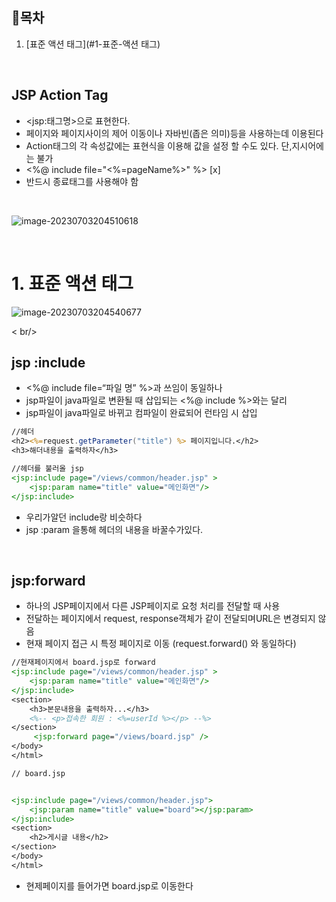 ## :bookmark:목차
1. [표준 액션 태그](#1-표준-액션 태그)<br/>



<br/>



## JSP Action Tag

- \<jsp:태그명>으로 표현한다.
-  페이지와 페이지사이의 제어 이동이나 자바빈(좁은 의미)등을 사용하는데 이용된다
-  Action태그의 각 속성값에는 표현식을 이용해 값을 설정 할 수도 있다. 단,지시어에는 불가
-   <%@ include file="<%=pageName%>" %> [x]
-   반드시 종료태그를 사용해야 함



<br/>



![image-20230703204510618](C:\Users\inho\AppData\Roaming\Typora\typora-user-images\image-20230703204510618.png)



<br/>

# 1. 표준 액션 태그

![image-20230703204540677](C:\Users\inho\AppData\Roaming\Typora\typora-user-images\image-20230703204540677.png)



 

< br/>



## jsp :include

- <%@ include file=“파일 명” %>과 쓰임이 동일하나
- jsp파일이 java파일로 변환될 때 삽입되는 <%@ include %>와는 달리
- jsp파일이 java파일로 바뀌고 컴파일이 완료되어 런타임 시 삽입



```jsp
//헤더
<h2><%=request.getParameter("title") %> 페이지입니다.</h2>
<h3>해더내용을 출력하자</h3>

//헤더를 불러올 jsp
<jsp:include page="/views/common/header.jsp" >
	<jsp:param name="title" value="메인화면"/>
</jsp:include> 

```

- 우리가알던 include랑 비슷하다
- jsp :param 을통해 헤더의 내용을 바꿀수가있다.



<br/>



## jsp:forward

- 하나의 JSP페이지에서 다른 JSP페이지로 요청 처리를 전달할 때 사용
- 전달하는 페이지에서 request, response객체가 같이 전달되며URL은 변경되지 않음
- 현재 페이지 접근 시 특정 페이지로 이동 (request.forward() 와 동일하다) 



```jsp
//현재페이지에서 board.jsp로 forward
<jsp:include page="/views/common/header.jsp" >
	<jsp:param name="title" value="메인화면"/>
</jsp:include> 
<section>
	<h3>본문내용을 출력하자...</h3>
	<%-- <p>접속한 회원 : <%=userId %></p> --%>
</section>
	 <jsp:forward page="/views/board.jsp" /> 
</body>
</html>

// board.jsp


<jsp:include page="/views/common/header.jsp">
	<jsp:param name="title" value="board"></jsp:param>
</jsp:include>
<section>
	<h2>게시글 내용</h2>
</section>
</body>
</html>
```



- 현제페이지를 들어가면 board.jsp로 이동한다 



<br/>









